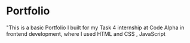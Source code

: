 # Portfolio
"This is a basic Portfolio I built for my Task 4 internship at Code Alpha in frontend development, where I used HTML and CSS , JavaScript
